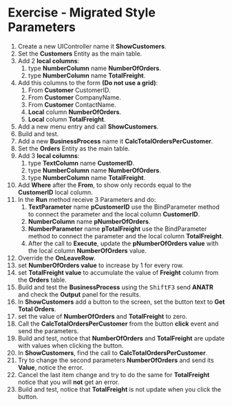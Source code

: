 ﻿# Exercise - Migrated Style Parameters

1. Create a new UIController name it **ShowCustomers**.
2. Set the **Customers** Entity as the main table.
3. Add 2 **local columns**:  
	1. type **NumberColumn** name **NumberOfOrders**.
	2. type **NumberColumn** name **TotalFreight**.  
4. Add this columns to the form **(Do not use a grid)**:  
	1. From **Customer** CustomerID.
	2. From **Customer** CompanyName.
	3. From **Customer** ContactName.
	4. **Local** column **NumberOfOrders**.
	5. **Local** column **TotalFreight**.
5. Add a new menu entry and call **ShowCustomers**.  
6. Build and test.  
7. Add a new **BusinessProcess** name it **CalcTotalOrdersPerCustomer**.  
8. Set the **Orders** Entity as the main table.  
9. Add 3 **local columns**:  
	1. type **TextColumn** name **CustomerID**.
	2. type **NumberColumn** name **NumberOfOrders**.
	3. type **NumberColumn** name **TotalFreight**.
10. Add **Where** after the **From**, to show only records equal to the **CustomerID** local column.
11. In the **Run** method receive 3 Parameters and do:  
	1. **TextParameter** name **pCustomerID** use the BindParameter method to connect the parameter and the local column **CustomerID**.
	2. **NumberColumn** name **pNumberOfOrders**.  
	3. **NumberParameter** name **pTotalFreight** use the BindParameter method to connect the parameter and the local column **TotalFreight**.
	4. After the call to **Execute**, update the **pNumberOfOrders value** with the local column **NumberOfOrders** value.
12. Override the **OnLeaveRow**.
13. set **NumberOfOrders value** to increase by 1 for every row.  
14. set **TotalFreight value** to accumulate the value of **Freight** column from the **Orders** table.  
15. Build and test the **BusinessProcess** using the <kbd>Shift</kbd><kbd>F3</kbd> send **ANATR** and check the **Output** panel for the results.   
16. In **ShowCustomers** add a button to the screen, set the button text to **Get Total Orders**.  
17. set the value of **NumberOfOrders** and **TotalFreight** to zero.  
18. Call the **CalcTotalOrdersPerCustomer** from the button **click** event and send the parameters.  
19. Build and test, notice that **NumberOfOrders** and **TotalFreight** are update with values when clicking the button.  
20. In **ShowCustomers**, find the call to **CalcTotalOrdersPerCustomer**.  
21. Try to change the second parameters **NumberOfOrders** and send its **Value**, notice the error.  
22. Cancel the last item change and try to do the same for **TotalFreight** notice that you will **not** get an error.
23. Build and test, notice that **TotalFreight** is not update when you click the button.
